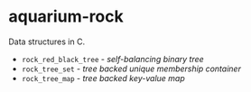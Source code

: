# aquarium-rock

Data structures in C.

- ``rock_red_black_tree`` - _self-balancing binary tree_
- ``rock_tree_set`` - _tree backed unique membership container_
- ``rock_tree_map`` - _tree backed key-value map_

